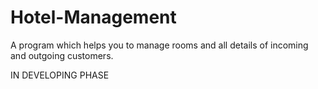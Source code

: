 # Hotel-Management
A program which helps you to manage rooms and all details of incoming and outgoing customers.


IN DEVELOPING PHASE
